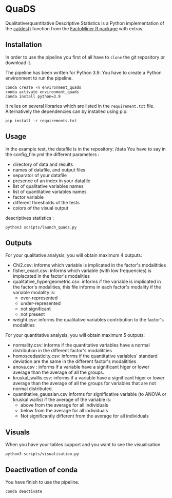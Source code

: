 # QuaDS

Qualitative/quantitative Descriptive Statistics is a Python implementation of the [catdes()](http://factominer.free.fr/factomethods/description-des-modalites.html) function from the [FactoMiner R package](http://factominer.free.fr) with extras.

## Installation
In order to use the pipeline you first of all have to `clone` the git
repository or download it.

The pipeline has been written for Python 3.9. 
You have to create a Python environment to run the pipeline.

    conda create -n environment_quads
    conda activate environment_quads
    conda install python=3.9

It relies on several libraries which are listed in the `requirement.txt` file.
Alternatively the dependencies can by installed using pip:

    pip install -r requirements.txt

## Usage
In the example test, the datafile is in the repository: /data
You have to say in the config_file.yml the different parameters :
  - directory of data and results
  - names of datafile, and output files
  - separator of your datafile
  - presence of an index in your datafile
  - list of qualitative variables names
  - list of quantitative variables names
  - factor variable
  - different thresholds of the tests
  - colors of the visual output

descriptives statistics :

    python3 scripts/launch_quads.py

## Outputs 
For your qualitative analysis, you will obtain maximum 4 outputs:
  - Chi2.csv: informs which variable is implicated in the factor's modalitities
  - fisher_exact.csv: informs which variable (with low frequencies) is implacated in the factor's modalities  
  - qualitative_hypergeometric.csv: informs if the variable is implicated in the factor's     modalities, this file informs in each factor's modality if the variable modality is:
    - over-represented
    - under-represented
    - not significant
    - not present
  - weight.csv: informs the qualitative variables contribution to the factor's modalities
  
For your quantitative analysis, you will obtain maximum 5 outputs: 
  - normality.csv: informs if the quantitative variables have a normal distribution in the different factor's modalitities 
  - homoscedasticity.csv: informs if the quantitative variables' standard deviation are the same in the different factor's modalitities 
  - anova.csv : informs if a variable have a significant higer or lower average than the average of all the groups.
  - kruskal_wallis.csv: informs if a variable have a significant higer or lower average than the average of all the groups for variables that are not normal distributed.
  - quantitative_gaussian.csv informs for significative variable (to ANOVA or kruskal wallis) if the average of the variable is:
    - above from the average for all individuals
    - below from the average for all individuals
    - Not significantly different from the average for all individuals


## Visuals
When you have your tables support and you want to see the visualisation

    python3 scripts/visualisation.py


## Deactivation of conda
You have finish to use the pipeline.

    conda deactivate
